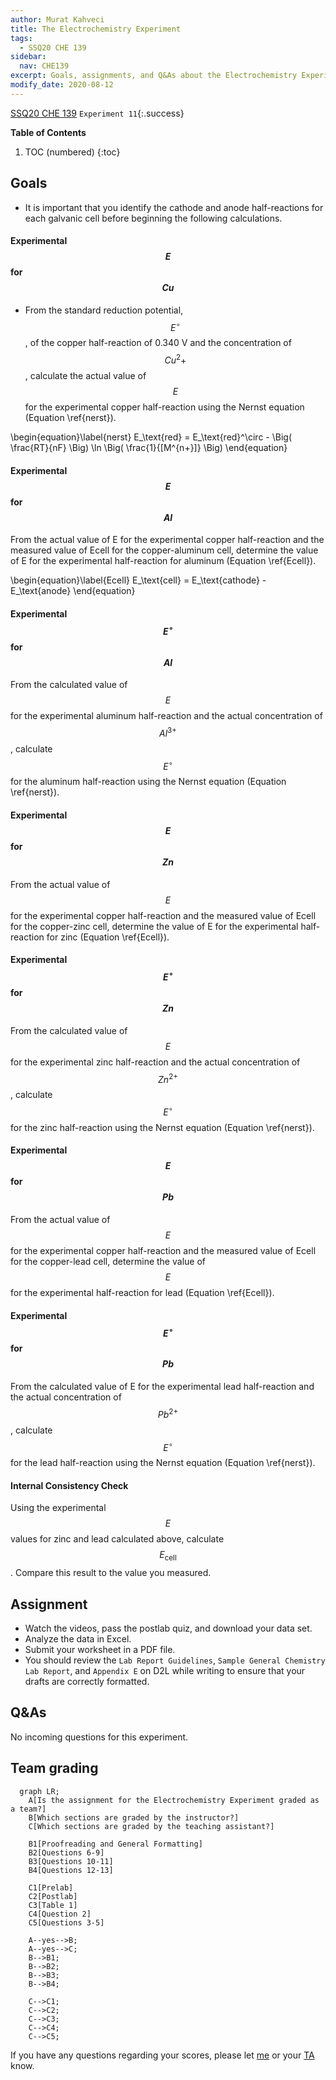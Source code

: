 ```yaml
---
author: Murat Kahveci
title: The Electrochemistry Experiment
tags: 
  - SSQ20 CHE 139
sidebar:
  nav: CHE139  
excerpt: Goals, assignments, and Q&As about the Electrochemistry Experiment.
modify_date: 2020-08-12
---
```

<a class="button button--outline-success button--pill button--xs" href="/tpv">SSQ20 CHE 139</a>
`Experiment 11`{:.success}

__Table of Contents__

1. TOC (numbered)
{:toc}

## Goals

- It is important that you identify the cathode and anode half-reactions for each galvanic cell before beginning the following calculations.

#### Experimental $$E$$ for $$Cu$$

- From the standard reduction potential, $$E^\circ$$, of the copper half-reaction of 0.340 V and the concentration of $$Cu^2+$$, calculate the actual value of $$E$$ for the experimental copper half-reaction using the Nernst equation (Equation \ref{nerst}).

\begin{equation}\label{nerst}
  E_\text{red} = E_\text{red}^\circ - \Big( \frac{RT}{nF} \Big) \ln \Big( \frac{1}{[M^{n+}]} \Big)
\end{equation}

#### Experimental $$E$$ for $$Al$$

From the actual value of E for the experimental copper half-reaction and the measured value of Εcell for the copper-aluminum cell, determine the value of E for the experimental half-reaction for aluminum (Equation \ref{Ecell}).

\begin{equation}\label{Ecell}
  E_\text{cell} = E_\text{cathode} - E_\text{anode}
\end{equation}

#### Experimental $$E^\circ$$ for $$Al$$

From the calculated value of $$E$$ for the experimental aluminum half-reaction and the actual
concentration of $$Al^{3+}$$, calculate $$E^\circ$$ for the aluminum half-reaction using the Nernst equation (Equation \ref{nerst}).

#### Experimental $$E$$ for $$Zn$$

From the actual value of $$E$$ for the experimental copper half-reaction and the measured value of Εcell for the copper-zinc cell, determine the value of E for the experimental half-reaction for zinc (Equation \ref{Ecell}).

#### Experimental $$E^\circ$$ for $$Zn$$

From the calculated value of $$E$$ for the experimental zinc half-reaction and the actual concentration
of $$Zn^{2+}$$, calculate $$E^\circ$$ for the zinc half-reaction using the Nernst equation (Equation \ref{nerst}).

#### Experimental $$E$$ for $$Pb$$

From the actual value of $$E$$ for the experimental copper half-reaction and the measured value of Εcell for the copper-lead cell, determine the value of $$E$$ for the experimental half-reaction for lead (Equation \ref{Ecell}).

#### Experimental $$E^\circ$$ for $$Pb$$

From the calculated value of E for the experimental lead half-reaction and the actual concentration
of $$Pb^{2+}$$, calculate $$E^\circ$$ for the lead half-reaction using the Nernst equation (Equation \ref{nerst}).

#### Internal Consistency Check

Using the experimental $$E$$ values for zinc and lead calculated above, calculate $$E_\text{cell}$$. Compare this result to the value you measured.

## Assignment

- Watch the videos, pass the postlab quiz, and download your data set.
- Analyze the data in Excel.
- Submit your worksheet in a PDF file.
- You should review the `Lab Report Guidelines`, `Sample General Chemistry Lab Report`, and `Appendix E` on D2L while writing to ensure that your drafts are correctly formatted.

## Q&As

No incoming questions for this experiment.

## Team grading

```mermaid
  graph LR;
    A[Is the assignment for the Electrochemistry Experiment graded as a team?]
    B[Which sections are graded by the instructor?]
    C[Which sections are graded by the teaching assistant?]

    B1[Proofreading and General Formatting]
    B2[Questions 6-9]
    B3[Questions 10-11]
    B4[Questions 12-13]

    C1[Prelab]
    C2[Postlab]
    C3[Table 1]
    C4[Question 2]
    C5[Questions 3-5]

    A--yes-->B;
    A--yes-->C;
    B-->B1;
    B-->B2;
    B-->B3;
    B-->B4;

    C-->C1;
    C-->C2;
    C-->C3;
    C-->C4;
    C-->C5;
```

If you have any questions regarding your scores, please let [me](mailto:mkahveci@depaul.edu) or your [TA](mailto:brownt1129@gmail.com) know.